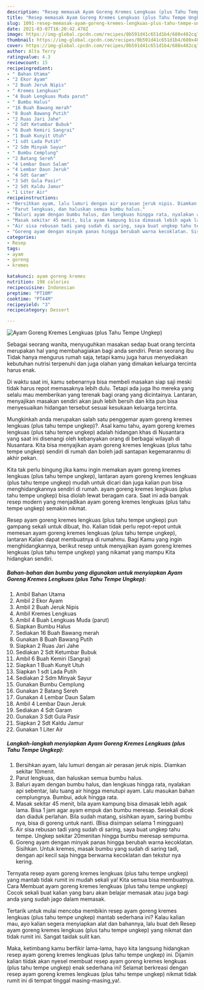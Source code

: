 ```yaml
---
description: "Resep memasak Ayam Goreng Kremes Lengkuas (plus Tahu Tempe Ungkep) yang nikmat dan Mudah Dibuat"
title: "Resep memasak Ayam Goreng Kremes Lengkuas (plus Tahu Tempe Ungkep) yang nikmat dan Mudah Dibuat"
slug: 1091-resep-memasak-ayam-goreng-kremes-lengkuas-plus-tahu-tempe-ungkep-yang-nikmat-dan-mudah-dibuat
date: 2021-03-07T16:20:42.470Z
image: https://img-global.cpcdn.com/recipes/0b591d41c651d1b4/680x482cq70/ayam-goreng-kremes-lengkuas-plus-tahu-tempe-ungkep-foto-resep-utama.jpg
thumbnail: https://img-global.cpcdn.com/recipes/0b591d41c651d1b4/680x482cq70/ayam-goreng-kremes-lengkuas-plus-tahu-tempe-ungkep-foto-resep-utama.jpg
cover: https://img-global.cpcdn.com/recipes/0b591d41c651d1b4/680x482cq70/ayam-goreng-kremes-lengkuas-plus-tahu-tempe-ungkep-foto-resep-utama.jpg
author: Alta Terry
ratingvalue: 4.3
reviewcount: 15
recipeingredient:
- " Bahan Utama"
- "2 Ekor Ayam"
- "2 Buah Jeruk Nipis"
- " Kremes Lengkuas"
- "4 Buah Lengkuas Muda parut"
- " Bumbu Halus"
- "16 Buah Bawang merah"
- "8 Buah Bawang Putih"
- "2 Ruas Jari Jahe"
- "2 Sdt Ketumbar Bubuk"
- "6 Buah Kemiri Sangrai"
- "1 Buah Kunyit Utuh"
- "1 sdt Lada Putih"
- "2 Sdm Minyak Sayur"
- " Bumbu Cemplung"
- "2 Batang Sereh"
- "4 Lembar Daun Salam"
- "4 Lembar Daun Jeruk"
- "4 Sdt Garam"
- "3 Sdt Gula Pasir"
- "2 Sdt Kaldu Jamur"
- "1 Liter Air"
recipeinstructions:
- "Bersihkan ayam, lalu lumuri dengan air perasan jeruk nipis. Diamkan sekitar 10menit."
- "Parut lengkuas, dan haluskan semua bumbu halus."
- "Baluri ayam dengan bumbu halus, dan lengkuas hingga rata, nyalakan api sebentar, lalu tuang air hingga menutupi ayam. Lalu masukan bahan cemplungnya. Bumbui, aduk hingga rata."
- "Masak sekitar 45 menit, bila ayam kampung bisa dimasak lebih agak lama. Bisa 1 jam agar ayam empuk dan bumbu meresap. Sesekali dicek dan diaduk perlahan. Bila sudah matang, sisihkan ayam, saring bumbu nya, bisa di goreng untuk nanti. (Bisa disimpan selama 1 mingguan)"
- "Air sisa rebusan tadi yang sudah di saring, saya buat ungkep tahu tempe. Ungkep sekitar 20menitan hingga bumbu meresap sempurna."
- "Goreng ayam dengan minyak panas hingga berubah warna kecoklatan. Sisihkan. Untuk kremes, masak bumbu yang sudah di saring tadi, dengan api kecil saja hingga berwarna kecoklatan dan tekstur nya kering."
categories:
- Resep
tags:
- ayam
- goreng
- kremes

katakunci: ayam goreng kremes 
nutrition: 198 calories
recipecuisine: Indonesian
preptime: "PT10M"
cooktime: "PT44M"
recipeyield: "3"
recipecategory: Dessert

---
```



![Ayam Goreng Kremes Lengkuas (plus Tahu Tempe Ungkep)](https://img-global.cpcdn.com/recipes/0b591d41c651d1b4/680x482cq70/ayam-goreng-kremes-lengkuas-plus-tahu-tempe-ungkep-foto-resep-utama.jpg)

Sebagai seorang wanita, menyuguhkan masakan sedap buat orang tercinta merupakan hal yang membahagiakan bagi anda sendiri. Peran seorang ibu Tidak hanya mengurus rumah saja, tetapi kamu juga harus menyediakan kebutuhan nutrisi terpenuhi dan juga olahan yang dimakan keluarga tercinta harus enak.

Di waktu  saat ini, kamu sebenarnya bisa membeli masakan siap saji meski tidak harus repot memasaknya lebih dulu. Tetapi ada juga lho mereka yang selalu mau memberikan yang terenak bagi orang yang dicintainya. Lantaran, menyajikan masakan sendiri akan jauh lebih bersih dan kita pun bisa menyesuaikan hidangan tersebut sesuai kesukaan keluarga tercinta. 



Mungkinkah anda merupakan salah satu penggemar ayam goreng kremes lengkuas (plus tahu tempe ungkep)?. Asal kamu tahu, ayam goreng kremes lengkuas (plus tahu tempe ungkep) adalah hidangan khas di Nusantara yang saat ini disenangi oleh kebanyakan orang di berbagai wilayah di Nusantara. Kita bisa menyajikan ayam goreng kremes lengkuas (plus tahu tempe ungkep) sendiri di rumah dan boleh jadi santapan kegemaranmu di akhir pekan.

Kita tak perlu bingung jika kamu ingin memakan ayam goreng kremes lengkuas (plus tahu tempe ungkep), lantaran ayam goreng kremes lengkuas (plus tahu tempe ungkep) mudah untuk dicari dan juga kalian pun bisa menghidangkannya sendiri di rumah. ayam goreng kremes lengkuas (plus tahu tempe ungkep) bisa diolah lewat beragam cara. Saat ini ada banyak resep modern yang menjadikan ayam goreng kremes lengkuas (plus tahu tempe ungkep) semakin nikmat.

Resep ayam goreng kremes lengkuas (plus tahu tempe ungkep) pun gampang sekali untuk dibuat, lho. Kalian tidak perlu repot-repot untuk memesan ayam goreng kremes lengkuas (plus tahu tempe ungkep), lantaran Kalian dapat membuatnya di rumahmu. Bagi Kamu yang ingin menghidangkannya, berikut resep untuk menyajikan ayam goreng kremes lengkuas (plus tahu tempe ungkep) yang nikamat yang mampu Kita hidangkan sendiri.

<!--inarticleads1-->

##### Bahan-bahan dan bumbu yang digunakan untuk menyiapkan Ayam Goreng Kremes Lengkuas (plus Tahu Tempe Ungkep):

1. Ambil  Bahan Utama
1. Ambil 2 Ekor Ayam
1. Ambil 2 Buah Jeruk Nipis
1. Ambil  Kremes Lengkuas
1. Ambil 4 Buah Lengkuas Muda (parut)
1. Siapkan  Bumbu Halus
1. Sediakan 16 Buah Bawang merah
1. Gunakan 8 Buah Bawang Putih
1. Siapkan 2 Ruas Jari Jahe
1. Sediakan 2 Sdt Ketumbar Bubuk
1. Ambil 6 Buah Kemiri (Sangrai)
1. Siapkan 1 Buah Kunyit Utuh
1. Siapkan 1 sdt Lada Putih
1. Sediakan 2 Sdm Minyak Sayur
1. Gunakan  Bumbu Cemplung
1. Gunakan 2 Batang Sereh
1. Gunakan 4 Lembar Daun Salam
1. Ambil 4 Lembar Daun Jeruk
1. Sediakan 4 Sdt Garam
1. Gunakan 3 Sdt Gula Pasir
1. Siapkan 2 Sdt Kaldu Jamur
1. Gunakan 1 Liter Air




<!--inarticleads2-->

##### Langkah-langkah menyiapkan Ayam Goreng Kremes Lengkuas (plus Tahu Tempe Ungkep):

1. Bersihkan ayam, lalu lumuri dengan air perasan jeruk nipis. Diamkan sekitar 10menit.
1. Parut lengkuas, dan haluskan semua bumbu halus.
1. Baluri ayam dengan bumbu halus, dan lengkuas hingga rata, nyalakan api sebentar, lalu tuang air hingga menutupi ayam. Lalu masukan bahan cemplungnya. Bumbui, aduk hingga rata.
1. Masak sekitar 45 menit, bila ayam kampung bisa dimasak lebih agak lama. Bisa 1 jam agar ayam empuk dan bumbu meresap. Sesekali dicek dan diaduk perlahan. Bila sudah matang, sisihkan ayam, saring bumbu nya, bisa di goreng untuk nanti. (Bisa disimpan selama 1 mingguan)
1. Air sisa rebusan tadi yang sudah di saring, saya buat ungkep tahu tempe. Ungkep sekitar 20menitan hingga bumbu meresap sempurna.
1. Goreng ayam dengan minyak panas hingga berubah warna kecoklatan. Sisihkan. Untuk kremes, masak bumbu yang sudah di saring tadi, dengan api kecil saja hingga berwarna kecoklatan dan tekstur nya kering.




Ternyata resep ayam goreng kremes lengkuas (plus tahu tempe ungkep) yang mantab tidak rumit ini mudah sekali ya! Kita semua bisa membuatnya. Cara Membuat ayam goreng kremes lengkuas (plus tahu tempe ungkep) Cocok sekali buat kalian yang baru akan belajar memasak atau juga bagi anda yang sudah jago dalam memasak.

Tertarik untuk mulai mencoba membikin resep ayam goreng kremes lengkuas (plus tahu tempe ungkep) mantab sederhana ini? Kalau kalian mau, ayo kalian segera menyiapkan alat dan bahannya, lalu buat deh Resep ayam goreng kremes lengkuas (plus tahu tempe ungkep) yang nikmat dan tidak rumit ini. Sangat taidak sulit kan. 

Maka, ketimbang kamu berfikir lama-lama, hayo kita langsung hidangkan resep ayam goreng kremes lengkuas (plus tahu tempe ungkep) ini. Dijamin kalian tiidak akan nyesel membuat resep ayam goreng kremes lengkuas (plus tahu tempe ungkep) enak sederhana ini! Selamat berkreasi dengan resep ayam goreng kremes lengkuas (plus tahu tempe ungkep) nikmat tidak rumit ini di tempat tinggal masing-masing,ya!.

